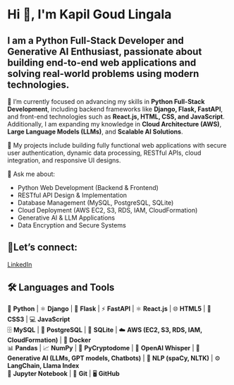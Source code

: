 # Hi 👋, I'm Kapil Goud Lingala

## I am a **Python Full-Stack Developer and Generative AI Enthusiast**, passionate about building end-to-end web applications and solving real-world problems using modern technologies.

🌱 I’m currently focused on advancing my skills in **Python Full-Stack Development**, including backend frameworks like **Django, Flask, FastAPI**, and front-end technologies such as **React.js, HTML, CSS, and JavaScript**.  
Additionally, I am expanding my knowledge in **Cloud Architecture (AWS)**, **Large Language Models (LLMs)**, and **Scalable AI Solutions**.

📝 My projects include building fully functional web applications with secure user authentication, dynamic data processing, RESTful APIs, cloud integration, and responsive UI designs.

💬 Ask me about:  
- Python Web Development (Backend & Frontend)  
- RESTful API Design & Implementation  
- Database Management (MySQL, PostgreSQL, SQLite)  
- Cloud Deployment (AWS EC2, S3, RDS, IAM, CloudFormation)  
- Generative AI & LLM Applications  
- Data Encryption and Secure Systems  

## 🔗Let’s connect:  
[LinkedIn](https://www.linkedin.com/in/kapil-goud-lingala)

## 🛠️ Languages and Tools  

🐍 **Python** | ⚛️ **Django** | 🚀 **Flask** | ⚡ **FastAPI** | ⚛️ **React.js** | 🌐 **HTML5** | 🎨 **CSS3** | 💻 **JavaScript**  
🗄️ **MySQL** | 🐘 **PostgreSQL** | 🧱 **SQLite** | ☁️ **AWS (EC2, S3, RDS, IAM, CloudFormation)** | 🐳 **Docker**  
📊 **Pandas** | 📈 **NumPy** | 🔐 **PyCryptodome** | 🧠 **OpenAI Whisper** | 🤖 **Generative AI (LLMs, GPT models, Chatbots)** | 💬 **NLP (spaCy, NLTK)** | ⚙️ **LangChain, Llama Index**  
📓 **Jupyter Notebook** | 🔧 **Git** | 🖥️ **GitHub**
  
